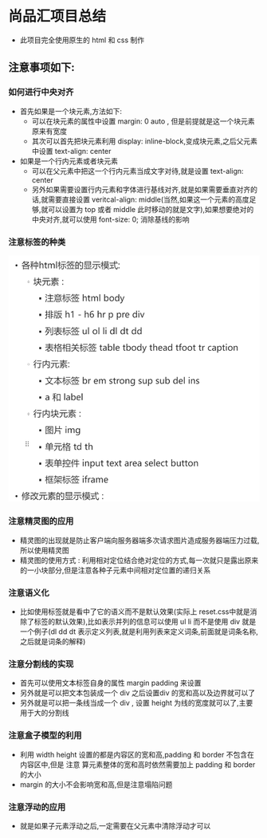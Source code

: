 # 尚品汇项目总结
- 此项目完全使用原生的 html 和 css 制作
## 注意事项如下:
### 如何进行中央对齐
- 首先如果是一个块元素,方法如下:
  - 可以在块元素的属性中设置 margin: 0 auto , 但是前提就是这一个块元素原来有宽度
  - 其次可以首先把块元素利用 display: inline-block,变成块元素,之后父元素中设置 text-align: center
- 如果是一个行内元素或者块元素
  - 可以在父元素中把这一个行内元素当成文字对待,就是设置 text-align: center
  - 另外如果需要设置行内元素和字体进行基线对齐,就是如果需要垂直对齐的话,就需要直接设置 veritcal-align: middle(当然,如果这一个元素的高度足够,就可以设置为 top 或者 middle 此时移动的就是文字),如果想要绝对的中央对齐,就可以使用 font-size: 0; 消除基线的影响
### 注意标签的种类
![alt text](image.png)
### 注意精灵图的应用
- 精灵图的出现就是防止客户端向服务器端多次请求图片造成服务器端压力过载,所以使用精灵图
- 精灵图的使用方式 : 利用相对定位结合绝对定位的方式,每一次就只是露出原来的一小块部分,但是注意各种子元素中间相对定位置的递归关系
### 注意语义化
- 比如使用标签就是看中了它的语义而不是默认效果(实际上 reset.css中就是消除了标签的默认效果),比如表示并列的信息可以使用 ul li 而不是使用 div 就是一个例子(dl dd dt 表示定义列表,就是利用列表来定义词条,前面就是词条名称,之后就是词条的解释)
### 注意分割线的实现
- 首先可以使用文本标签自身的属性 margin padding 来设置
- 另外就是可以把文本包装成一个 div 之后设置div 的宽和高以及边界就可以了
- 另外就是可以把一条线当成一个 div , 设置 height 为线的宽度就可以了,主要用于大的分割线
### 注意盒子模型的利用
- 利用 width height 设置的都是内容区的宽和高,padding 和 border 不包含在内容区中,但是 注意 算元素整体的宽和高时依然需要加上 padding 和 border 的大小
- margin 的大小不会影响宽和高,但是注意塌陷问题
### 注意浮动的应用
- 就是如果子元素浮动之后,一定需要在父元素中清除浮动才可以